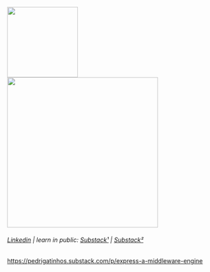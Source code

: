
<!---
pedrogatinhos/pedrogatinhos is a ✨ special ✨ repository because its `README.md` (this file) appears on your GitHub profile.
You can click the Preview link to take a look at your changes.
--->

<img height="164" src="https://github-readme-stats-git-masterrstaa-rickstaa.vercel.app/api?username=pedrogatinhos&theme=nightowl&show_icons=true"/> <img width="350" src="https://github-readme-stats-git-masterrstaa-rickstaa.vercel.app/api/top-langs?username=pedrogatinhos&theme=nightowl&show_icons=true&layout=compact"/>
###### <a href="https://www.linkedin.com/in/pedro-henrique-1282891b8/" target="_blank" >Linkedin</a> | learn in public: <a href="[https://pedrogatinhos.substack.com/?utm_source=substack&utm_medium=web&utm_campaign=substack_profile](https://pedrigatinhos.substack.com/p/express-a-middleware-engine)" target="_blank">Substack¹</a> | <a href="[https://pedrogatinhossub.substack.com](https://pedrogatinhos.substack.com/?utm_source=substack&utm_medium=web&utm_campaign=substack_profile)" target="_blank">Substack²</a>


https://pedrigatinhos.substack.com/p/express-a-middleware-engine


